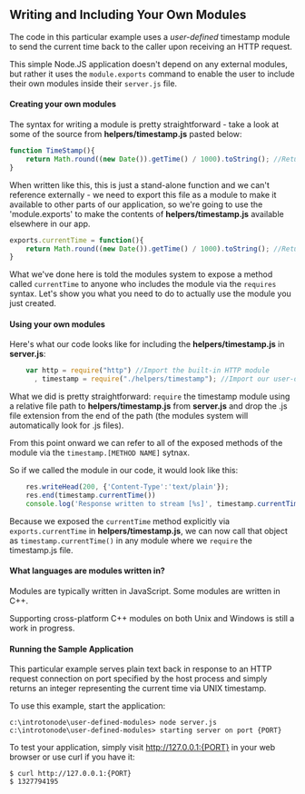 Writing and Including Your Own Modules
--------

The code in this particular example uses a _user-defined_ timestamp module to
send the current time back to the caller upon receiving an HTTP request.

This simple Node.JS application doesn't depend on any external modules, but rather it uses
the `module.exports` command to enable the user to include their own modules inside their `server.js` file.

#### Creating your own modules
The syntax for writing a module is pretty straightforward - take a look at some of the source from __helpers/timestamp.js__
pasted below:

```JavaScript
function TimeStamp(){
    return Math.round((new Date()).getTime() / 1000).toString(); //Returns a string
}
```
When written like this, this is just a stand-alone function and we can't reference externally - we need to export
this file as a module to make it available to other parts of our application, so we're going to use the 'module.exports' to
make the contents of __helpers/timestamp.js__ available elsewhere in our app.

```JavaScript
exports.currentTime = function(){
    return Math.round((new Date()).getTime() / 1000).toString(); //Returns a string
}
```

What we've done here is told the modules system to expose a method called `currentTime` to anyone who includes the
module via the `requires` syntax. Let's show you what you need to do to actually use the module you just created.

#### Using your own modules
Here's what our code looks like for including the __helpers/timestamp.js__ in __server.js__:

```JavaScript
    var http = require("http") //Import the built-in HTTP module
      , timestamp = require("./helpers/timestamp"); //Import our user-defined timestamp module
```

What we did is pretty straightforward: `require` the timestamp module using a relative file path to
__helpers/timestamp.js__ from __server.js__ and drop the .js file extension from the end of the path
(the modules system will automatically look for .js files). 

From this point onward we can refer to all of the exposed methods of the 
module via the `timestamp.[METHOD NAME]` sytnax.

So if we called the module in our code, it would look like this:

```JavaScript
    res.writeHead(200, {'Content-Type':'text/plain'}); 
    res.end(timestamp.currentTime())
    console.log('Response written to stream [%s]', timestamp.currentTime())
```

Because we exposed the `currentTime` method explicitly via `exports.currentTime` in __helpers/timestamp.js__,
we can now call that object as `timestamp.currentTime()` in any module where we `require` the timestamp.js file.

#### What languages are modules written in?

Modules are typically written in JavaScript.  Some modules are written in C++.  

Supporting cross-platform C++ modules on both Unix and Windows is still a work in progress.

#### Running the Sample Application

This particular example serves plain text back in response to an HTTP request
connection on port specified by the host process and simply returns an integer representing the current time via
UNIX timestamp.

To use this example, start the application:

    c:\introtonode\user-defined-modules> node server.js
    c:\introtonode\user-defined-modules> starting server on port {PORT}

To test your application, simply visit http://127.0.0.1:{PORT} in your web browser or use curl if you have it:

    $ curl http://127.0.0.1:{PORT}
    $ 1327794195